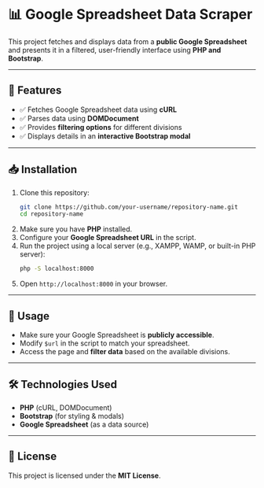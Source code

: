 # 📊 Google Spreadsheet Data Scraper  

This project fetches and displays data from a **public Google Spreadsheet** and presents it in a filtered, user-friendly interface using **PHP and Bootstrap**.  

---

## 🚀 Features  
- ✅ Fetches Google Spreadsheet data using **cURL**  
- ✅ Parses data using **DOMDocument**  
- ✅ Provides **filtering options** for different divisions  
- ✅ Displays details in an **interactive Bootstrap modal**  

---

## 📥 Installation  
1. Clone this repository:  
   ```bash
   git clone https://github.com/your-username/repository-name.git
   cd repository-name
   ```
2. Make sure you have **PHP** installed.  
3. Configure your **Google Spreadsheet URL** in the script.  
4. Run the project using a local server (e.g., XAMPP, WAMP, or built-in PHP server):  
   ```bash
   php -S localhost:8000
   ```
5. Open `http://localhost:8000` in your browser.  

---

## 🔹 Usage  
- Make sure your Google Spreadsheet is **publicly accessible**.  
- Modify `$url` in the script to match your spreadsheet.  
- Access the page and **filter data** based on the available divisions.  

---

## 🛠 Technologies Used  
- **PHP** (cURL, DOMDocument)  
- **Bootstrap** (for styling & modals)  
- **Google Spreadsheet** (as a data source)  

---

## 📜 License  
This project is licensed under the **MIT License**.  
